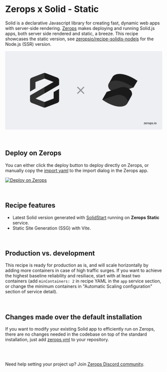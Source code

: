 # Zerops x Solid - Static

Solid is a declarative Javascript library for creating fast, dynamic web apps with server-side rendering. [Zerops](https://zerops.io) makes deploying and running Solid.js apps, both server side rendered and static, a breeze. This recipe showcases the static version, see [zeropsio/recipe-solidjs-nodejs](https://github.com/zeropsio/recipe-solidjs-nodejs) for the Node.js (SSR) version.

![solid](https://github.com/zeropsio/recipe-shared-assets/blob/main/covers/svg/cover-solid.svg)

<br/>

## Deploy on Zerops

You can either click the deploy button to deploy directly on Zerops, or manually copy the [import yaml](https://github.com/zeropsio/recipe-solidjs-static/blob/main/zerops-project-import.yml) to the import dialog in the Zerops app.

[![Deploy on Zerops](https://github.com/zeropsio/recipe-shared-assets/blob/main/deploy-button/green/deploy-button.svg)](https://app.zerops.io/recipe/solidjs-static)

<br/>

## Recipe features
- Latest Solid version generated with [SolidStart](https://start.solidjs.com/) running on **Zerops Static** service.
- Static Site Generation (SSG) with Vite.

<br/>

## Production vs. development
This recipe is ready for production as is, and will scale horizontally by adding more containers in case of high traffic surges. If you want to achieve the highest baseline reliability and resiliace, start with at least two containers (add `minContainers: 2` in recipe YAML in the `app` service section, or change the minimum containers in "Automatic Scaling configuration" section of service detail).

<br/>

## Changes made over the default installation
If you want to modify your existing Solid app to efficiently run on Zerops, there are no changes needed in the codebase on top of the standard installation, just add [zerops.yml](https://github.com/zeropsio/recipe-solid-static/blob/main/zerops.yml) to your repository.

<br/>
<br/>

Need help setting your project up? Join [Zerops Discord community](https://discord.com/invite/WDvCZ54).
